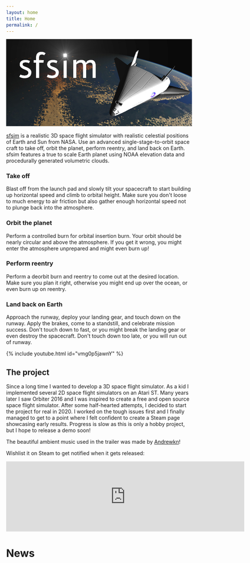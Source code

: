 ```yaml
---
layout: home
title: Home
permalink: /
---
```


[![sfsim header image](sfsim.jpg)][1]

[sfsim][1] is a realistic 3D space flight simulator with realistic celestial positions of Earth and Sun from NASA.
Use an advanced single-stage-to-orbit space craft to take off, orbit the planet, perform reentry, and land back on Earth.
sfsim features a true to scale Earth planet using NOAA elevation data and procedurally generated volumetric clouds.

### Take off
Blast off from the launch pad and slowly tilt your spacecraft to start building up horizontal speed and climb to orbital height.
Make sure you don't loose to much energy to air friction but also gather enough horizontal speed not to plunge back into the atmosphere.
<!-- insert take off animation -->

### Orbit the planet
Perform a controlled burn for orbital insertion burn.
Your orbit should be nearly circular and above the atmosphere.
If you get it wrong, you might enter the atmosphere unprepared and might even burn up!
<!-- insert animation of orbital insertion burn -->

### Perform reentry
Perform a deorbit burn and reentry to come out at the desired location.
Make sure you plan it right, otherwise you might end up over the ocean, or even burn up on reentry.
<!-- insert animation of reentry -->

### Land back on Earth
Approach the runway, deploy your landing gear, and touch down on the runway.
Apply the brakes, come to a standstill, and celebrate mission success.
Don't touch down to fast, or you might break the landing gear or even destroy the spacecraft. Don't touch down too late, or you will run out of runway.
<!-- insert animation of successful landing -->

{% include youtube.html id="vmg0p5jawnY" %}

## The project
Since a long time I wanted to develop a 3D space flight simulator.
As a kid I implemented several 2D space flight simulators on an Atari ST.
Many years later I saw Orbiter 2016 and I was inspired to create a free and open source space flight simulator.
After some half-hearted attempts, I decided to start the project for real in 2020.
I worked on the tough issues first and I finally managed to get to a point where I felt confident to create a Steam page showcasing early results.
Progress is slow as this is only a hobby project, but I hope to release a demo soon!

The beautiful ambient music used in the trailer was made by [Andrewkn][2]!

Wishlist it on Steam to get notified when it gets released:

<div class="embed-container">
  <iframe src="https://store.steampowered.com/widget/3687560/" frameborder="0" width="646" height="190"></iframe>
</div>

# News

[1]: https://wedesoft.github.io/sfsim/
[2]: https://freesound.org/people/Andrewkn/
